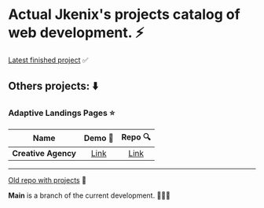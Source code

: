 # Actual Jkenix's projects catalog of web development. ⚡   

[Latest finished project](https://github.com/jkenix/jkenix-project/tree/feni-website) ✅

## **Others projects**: ⬇️

### Adaptive Landings Pages ⭐  

|Name|Demo 🔗|Repo 🔍|
|:------------------:|:------:|:------:|
|**Creative Agency**|[Link](https://creative-agency-hev.pages.dev/)|[Link](https://github.com/jkenix/jkenix-projects/tree/creative-agency)|   

---

[Old repo with projects](https://github.com/jkenix/jkenix.github.io) 🔗   

**Main** is a branch of the current development. 👨🏻‍💻 

